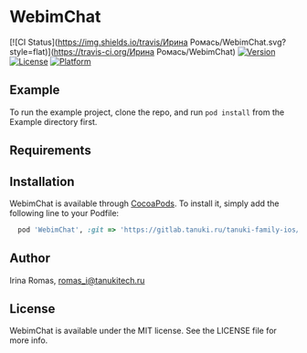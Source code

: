 # WebimChat

[![CI Status](https://img.shields.io/travis/Ирина Ромась/WebimChat.svg?style=flat)](https://travis-ci.org/Ирина Ромась/WebimChat)
[![Version](https://img.shields.io/cocoapods/v/WebimChat.svg?style=flat)](https://cocoapods.org/pods/WebimChat)
[![License](https://img.shields.io/cocoapods/l/WebimChat.svg?style=flat)](https://cocoapods.org/pods/WebimChat)
[![Platform](https://img.shields.io/cocoapods/p/WebimChat.svg?style=flat)](https://cocoapods.org/pods/WebimChat)

## Example

To run the example project, clone the repo, and run `pod install` from the Example directory first.

## Requirements

## Installation

WebimChat is available through [CocoaPods](https://cocoapods.org). To install
it, simply add the following line to your Podfile:

```ruby
  pod 'WebimChat', :git => 'https://gitlab.tanuki.ru/tanuki-family-ios/webimchat.git', :tag => '1.0.2'
```

## Author

Irina Romas, romas_i@tanukitech.ru

## License

WebimChat is available under the MIT license. See the LICENSE file for more info.
